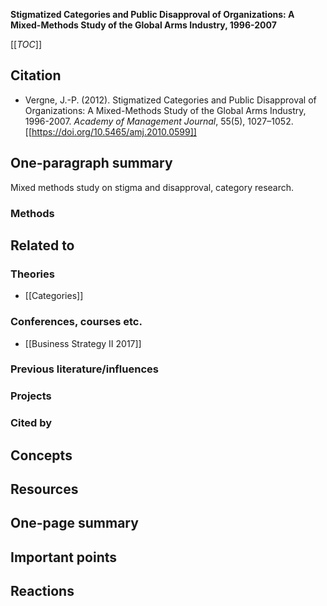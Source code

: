**Stigmatized Categories and Public Disapproval of Organizations: A Mixed-Methods Study of the Global Arms Industry, 1996-2007**

[[_TOC_]]

## Citation
* Vergne, J.-P. (2012). Stigmatized Categories and Public Disapproval of Organizations: A Mixed-Methods Study of the Global Arms Industry, 1996-2007. *Academy of Management Journal*, 55(5), 1027–1052. [[https://doi.org/10.5465/amj.2010.0599]]

## One-paragraph summary

Mixed methods study on stigma and disapproval, category research.

### Methods

## Related to

### Theories
* [[Categories]]

### Conferences, courses etc.
* [[Business Strategy II 2017]]

### Previous literature/influences

### Projects

### Cited by

## Concepts

## Resources

## One-page summary

## Important points

## Reactions
